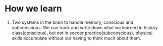 # How we learn

1. Two systems in the brain to handle memory, conscious and subconscious. We can track and write down what we learned in history class(conscious), but not in soccer practice(subconscious), physical skills accumulate without our having to think much about them. 
